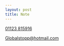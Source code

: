 ```yaml
---
layout: post
title: Note
---
```

[01123 815916][0]

  
  
Globalstopp@hotmail.com

[0]: tel:01123%20815916